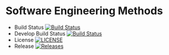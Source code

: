 # Software Engineering Methods

- Build Status [![Build Status](https://travis-ci.org/DoubleK99/sem1.svg?branch=master)](https://travis-ci.org/DoubleK99/sem1)
- Develop Build Status [![Build Status](https://travis-ci.org/DoubleK99/sem1.svg?branch=develop)](https://travis-ci.org/DoubleK99/sem1)
- License [![LICENSE](https://img.shields.io/github/license/DoubleK99/sem1.svg?style=flat-square)](https://github.com/DoubleK99/sem1/blob/master/LICENSE)
- Release [![Releases](https://img.shields.io/github/release/DoubleK99/sem1/all.svg?style=flat-square)](https://github.com/DoubleK99/sem1/releases)